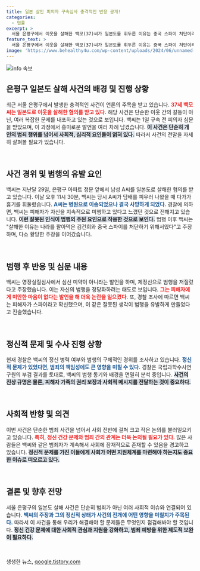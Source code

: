 ```yaml
---
title: 일본 살인 피의자 구속심사 충격적인 반응 공개!
categories:
  - 법률
excerpt: >
  서울 은평구에서 이웃을 살해한 백모(37)씨가 일본도를 휘두른 이유는 중국 스파이 처단이라는 황당한 주장. 피해자는 어린 두 아들을 둔 가장이었고, 백씨는 미안한 마음이 없다며 충격적인 태도를 보였다. 경찰은 그의 정신 상태에 대한 조사를 계속하고 있다.
feature_text: >
  서울 은평구에서 이웃을 살해한 백모(37)씨가 일본도를 휘두른 이유는 중국 스파이 처단이라는 황당한 주장. 피해자는 어린 두 아들을 둔 가장이었고, 백씨는 미안한 마음이 없다며 충격적인 태도를 보였다. 경찰은 그의 정신 상태에 대한 조사를 계속하고 있다.
image: 'https://www.behealthy4u.com/wp-content/uploads/2024/06/unnamed-file.png'
---
```


<p><img src="https://www.behealthy4u.com/wp-content/uploads/2024/06/unnamed-file.png" alt="info 속보" /></p>

<h2 data-ke-size="size26">은평구 일본도 살해 사건의 배경 및 진행 상황</h2>

<p data-ke-size="size16">최근 서울 은평구에서 발생한 충격적인 사건이 언론의 주목을 받고 있습니다. <b><span style="color: #ee2323;">37세 백모씨는 일본도로 이웃을 살해한 혐의를 받고 있다.</span></b> 해당 사건은 단순한 이웃 간의 갈등이 아닌, 여러 복잡한 문제를 내포하고 있는 것으로 보입니다. 백씨는 1일 구속 전 피의자 심문을 받았으며, 이 과정에서 흥미로운 발언을 여러 차례 남겼습니다. <b><span style="background-color: #21538527;">이 사건은 단순히 개인의 범죄 행위를 넘어서 사회적, 심리적 요인들이 얽혀 있다.</span></b> 따라서 사건의 전말을 자세히 살펴볼 필요가 있습니다.</p>

<p data-ke-size="size16">&nbsp;</p>

<h2 data-ke-size="size26">사건 경위 및 범행의 유발 요인</h2>

<p data-ke-size="size16">백씨는 지난달 29일, 은평구 아파트 정문 앞에서 남성 A씨를 일본도로 살해한 혐의를 받고 있습니다. 이날 오후 11시 30분, 백씨는 당시 A씨가 담배를 피우러 나왔을 때 다가가 흉기를 휘둘렀습니다. <b><span style="color: #1a5490;">A씨는 병원으로 이송되었으나 결국 사망하게 되었다.</span></b> 경찰에 의하면, 백씨는 피해자가 자신을 지속적으로 미행하고 있다고 느꼈던 것으로 전해지고 있습니다. <b><span style="background-color: #21538527;">이런 잘못된 인식이 범행의 주된 요인으로 작용한 것으로 보인다.</span></b> 범행 이후 백씨는 "살해한 이유는 나라를 팔아먹은 김건희와 중국 스파이를 처단하기 위해서였다"고 주장하며, 다소 황당한 주장을 이어갔습니다.</p>

<p data-ke-size="size16">&nbsp;</p>

<h2 data-ke-size="size26">범행 후 반응 및 심문 내용</h2>

<p data-ke-size="size16">백씨는 영장실질심사에서 심신 미약이 아니라는 발언을 하며, 제정신으로 범행을 저질렀다고 주장했습니다. 이는 자신의 범행을 정당화하려는 태도로 보입니다. <b><span style="color: #ee2323;">그는 피해자에게 미안한 마음이 없다는 발언을 해 더욱 논란을 일으켰다.</span></b> 또, 경찰 조사에 따르면 백씨는 피해자가 스파이라고 확신했으며, 이 같은 잘못된 생각이 범행을 유발하게 만들었다고 진술했습니다.</p>

<p data-ke-size="size16">&nbsp;</p>

<h2 data-ke-size="size26">정신적 문제 및 수사 진행 상황</h2>

<p data-ke-size="size16">현재 경찰은 백씨의 정신 병력 여부와 범행의 구체적인 경위를 조사하고 있습니다. <b><span style="color: #1a5490;">정신적 문제가 있었다면, 범죄의 책임성에도 큰 영향을 미칠 수 있다.</span></b> 경찰은 국립과학수사연구원의 부검 결과를 토대로, 백씨의 범행 동기와 배경을 면밀히 분석 중입니다. <b><span style="background-color: #21538527;">사건의 진상 규명은 물론, 피해자 가족의 권리 보장과 사회적 메시지를 전달하는 것이 중요하다.</span></b></p>

<p data-ke-size="size16">&nbsp;</p>

<h2 data-ke-size="size26">사회적 반향 및 의견</h2>

<p data-ke-size="size16">이번 사건은 단순한 범죄 사건을 넘어서 사회 전반에 걸쳐 크고 작은 논의를 불러일으키고 있습니다. <b><span style="color: #ee2323;">특히, 정신 건강 문제와 범죄 간의 관계는 더욱 논의될 필요가 있다.</span></b> 많은 사람들은 백씨와 같은 범죄자가 계속해서 사회에 잠재적으로 존재할 수 있음을 경고하고 있습니다. <b><span style="background-color: #21538527;">정신적 문제를 가진 이들에게 사회가 어떤 지원체계를 마련해야 하는지도 중요한 이슈로 떠오르고 있다.</span></b></p>

<p data-ke-size="size16">&nbsp;</p>

<h2 data-ke-size="size26">결론 및 향후 전망</h2>

<p data-ke-size="size16">서울 은평구의 일본도 살해 사건은 단순히 범죄가 아닌 여러 사회적 이슈와 연결되어 있습니다. <b><span style="color: #1a5490;">백씨의 주장과 그의 정신적 상태가 사건의 전개에 어떤 영향을 미칠지가 주목된다.</span></b> 따라서 이 사건을 통해 우리가 해결해야 할 문제들은 무엇인지 점검해봐야 할 것입니다. <b><span style="background-color: #21538527;">정신 건강 문제에 대한 사회적 관심과 지원을 강화하고, 범죄 예방을 위한 제도적 보완이 필요하다.</span></b></p>

<p data-ke-size="size16">&nbsp;</p>
생생한 뉴스, <a href="https://qoogle.tistory.com" rel="dofollow">qoogle.tistory.com</a>


